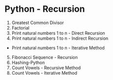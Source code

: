 # Python - Recursion

1. Greatest Common Divisor
2. Factorial
3. Print natural numbers 1 to n - Direct Recursion
4. Print natural numbers 1 to n - Indirect Recursion
-   Print natural numbers 1 to n - Iterative Method
5. Fibonacci Sequence - Recursion
6. Hashing-Python
7. Count Vowels - Recursive Method
8. Count Vowels - Iterative Method